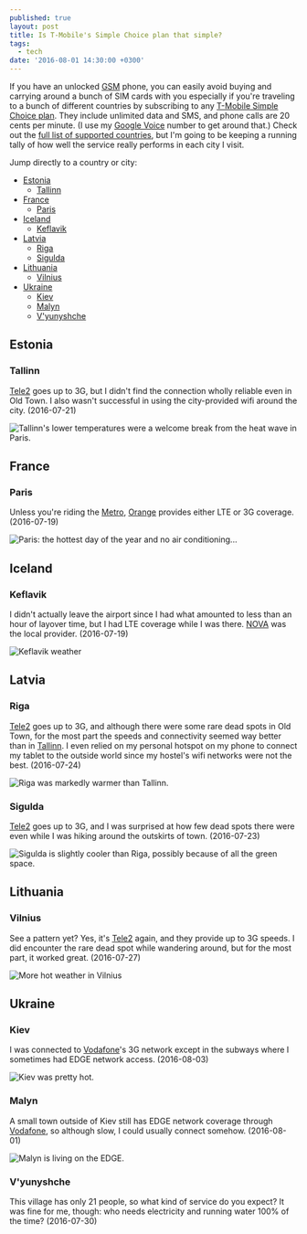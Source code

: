 ```yaml
---
published: true
layout: post
title: Is T-Mobile's Simple Choice plan that simple?
tags:
  - tech
date: '2016-08-01 14:30:00 +0300'
---
```

If you have an unlocked [GSM][gsm] phone, you can easily avoid buying and carrying around a bunch of SIM cards with you especially if you're traveling to a bunch of different countries by subscribing to any [T-Mobile Simple Choice plan][tmobile-plans]. They include unlimited data and SMS, and phone calls are 20 cents per minute. (I use my [Google Voice][google-voice] number to get around that.) Check out the [full list of supported countries][tmobile-countries], but I'm going to be keeping a running tally of how well the service really performs in each city I visit.

<!--more-->

Jump directly to a country or city:

- [Estonia](#estonia)
  - [Tallinn](#tallinn)
- [France](#france)
  - [Paris](#paris)
- [Iceland](#iceland)
  - [Keflavik](#keflavik)
- [Latvia](#latvia)
  - [Riga](#riga)
  - [Sigulda](#sigulda)
- [Lithuania](#lithuania)
  - [Vilnius](#vilnius)
- [Ukraine](#ukraine)
  - [Kiev](#kiev)
  - [Malyn](#malyn)
  - [V'yunyshche](#vyunyshce)

## Estonia

### Tallinn

[Tele2][tele2-ee] goes up to 3G, but I didn't find the connection wholly reliable even in Old Town. I also wasn't successful in using the city-provided wifi around the city. (2016-07-21)

![Tallinn's lower temperatures were a welcome break from the heat wave in Paris.]({{site.baseurl}}/images/tmobile/estonia-tallinn.png)

## France

### Paris

Unless you're riding the [Metro][paris-metro], [Orange][orange-fr] provides either LTE or 3G coverage. (2016-07-19)

![Paris: the hottest day of the year and no air conditioning...]({{site.baseurl}}/images/tmobile/france-paris.jpeg)

## Iceland

### Keflavik

I didn't actually leave the airport since I had what amounted to less than an hour of layover time, but I had LTE coverage while I was there. [NOVA][nova-is] was the local provider. (2016-07-19)

![Keflavik weather]({{site.baseurl}}/images/tmobile/iceland-keflavik.jpeg)

## Latvia

### Riga

[Tele2][tele2-lv] goes up to 3G, and although there were some rare dead spots in Old Town, for the most part the speeds and connectivity seemed way better than in [Tallinn](#tallinn). I even relied on my personal hotspot on my phone to connect my tablet to the outside world since my hostel's wifi networks were not the best. (2016-07-24)

![Riga was markedly warmer than Tallinn.]({{site.baseurl}}/images/tmobile/latvia-riga.jpeg)

### Sigulda

[Tele2][tele2-lv] goes up to 3G, and I was surprised at how few dead spots there were even while I was hiking around the outskirts of town. (2016-07-23)

![Sigulda is slightly cooler than Riga, possibly because of all the green space.]({{site.baseurl}}/images/tmobile/latvia-sigulda.jpeg)

## Lithuania

### Vilnius

See a pattern yet? Yes, it's [Tele2][tele2-lt] again, and they provide up to 3G speeds. I did encounter the rare dead spot while wandering around, but for the most part, it worked great. (2016-07-27)

![More hot weather in Vilnius]({{site.baseurl}}/images/tmobile/lithuania-vilnius.png)

## Ukraine

### Kiev

I was connected to [Vodafone][vodafone-ua]'s 3G network except in the subways where I sometimes had EDGE network access. (2016-08-03)

![Kiev was pretty hot.]({{site.baseurl}}/images/tmobile/ukraine-kiev.png)

### Malyn

A small town outside of Kiev still has EDGE network coverage through [Vodafone][vodafone-ua], so although slow, I could usually connect somehow. (2016-08-01)

![Malyn is living on the EDGE.]({{site.baseurl}}/images/tmobile/ukraine-malyn.png)

### V'yunyshche

This village has only 21 people, so what kind of service do you expect? It was fine for me, though: who needs electricity and running water 100% of the time? (2016-07-30)

[google-voice]: https://www.google.com/voice
[gsm]: https://en.m.wikipedia.org/wiki/GSM
[nova-is]: https://www.nova.is
[orange-fr]: http://www.orange.fr
[paris-metro]: https://en.m.wikipedia.org/wiki/Paris_M%C3%A9tro
[tele2-ee]: https://tele2.ee
[tele2-lt]: http://tele2.lt
[tele2-lv]: https://www.tele2.lv
[tmobile-countries]: http://www.t-mobile.com/cell-phone-plans/simple-choice-international-plan-countries.html
[tmobile-plans]: http://www.t-mobile.com/cell-phone-plans.html
[vodafone-ua]: https://www.vodafone.ua
